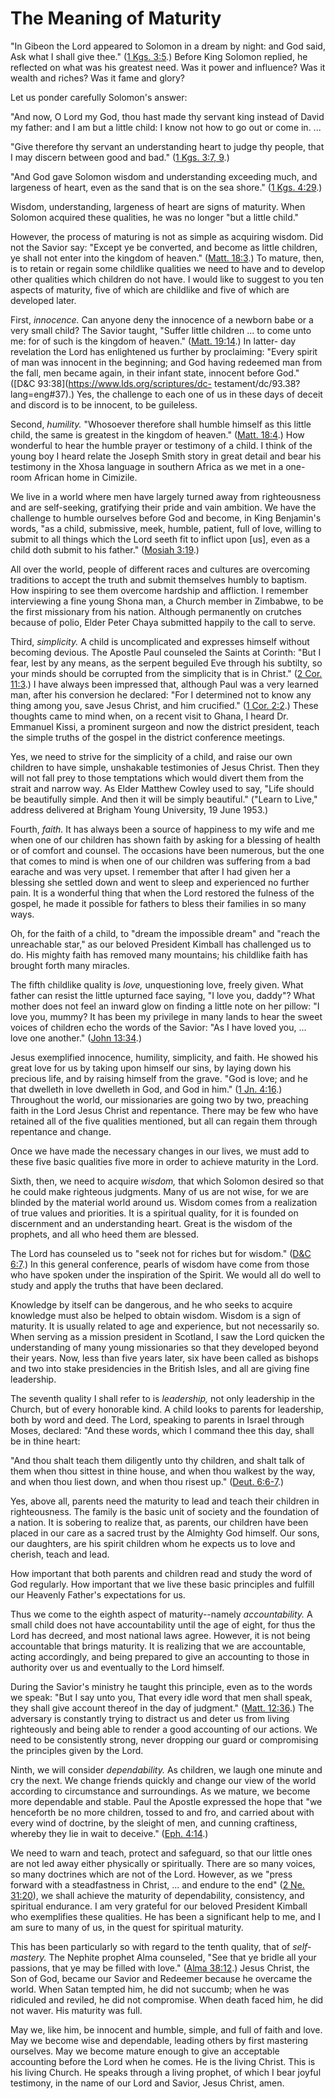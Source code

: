 # The Meaning of Maturity

"In Gibeon the Lord appeared to Solomon in a dream by night: and God said, Ask
what I shall give thee." ([1 Kgs.
3:5](https://www.lds.org/scriptures/ot/1-kgs/3.5?lang=eng#4).) Before King
Solomon replied, he reflected on what was his greatest need. Was it power and
influence? Was it wealth and riches? Was it fame and glory?

Let us ponder carefully Solomon's answer:

"And now, O Lord my God, thou hast made thy servant king instead of David my
father: and I am but a little child: I know not how to go out or come in. ...

"Give therefore thy servant an understanding heart to judge thy people, that I
may discern between good and bad." ([1 Kgs. 3:7,
9](https://www.lds.org/scriptures/ot/1-kgs/3.7%2C9?lang=eng#6).)

"And God gave Solomon wisdom and understanding exceeding much, and largeness
of heart, even as the sand that is on the sea shore." ([1 Kgs.
4:29](https://www.lds.org/scriptures/ot/1-kgs/4.29?lang=eng#28).)

Wisdom, understanding, largeness of heart are signs of maturity. When Solomon
acquired these qualities, he was no longer "but a little child."

However, the process of maturing is not as simple as acquiring wisdom. Did not
the Savior say: "Except ye be converted, and become as little children, ye
shall not enter into the kingdom of heaven." ([Matt.
18:3](https://www.lds.org/scriptures/nt/matt/18.3?lang=eng#2).) To mature,
then, is to retain or regain some childlike qualities we need to have and to
develop other qualities which children do not have. I would like to suggest to
you ten aspects of maturity, five of which are childlike and five of which are
developed later.

First, _innocence._ Can anyone deny the innocence of a newborn babe or a very
small child? The Savior taught, "Suffer little children ... to come unto me: for
of such is the kingdom of heaven." ([Matt.
19:14](https://www.lds.org/scriptures/nt/matt/19.14?lang=eng#13).) In latter-
day revelation the Lord has enlightened us further by proclaiming: "Every
spirit of man was innocent in the beginning; and God having redeemed man from
the fall, men became again, in their infant state, innocent before God."
([D&amp;C 93:38](https://www.lds.org/scriptures/dc-
testament/dc/93.38?lang=eng#37).) Yes, the challenge to each one of us in
these days of deceit and discord is to be innocent, to be guileless.

Second, _humility._ "Whosoever therefore shall humble himself as this little
child, the same is greatest in the kingdom of heaven." ([Matt.
18:4](https://www.lds.org/scriptures/nt/matt/18.4?lang=eng#3).) How wonderful
to hear the humble prayer or testimony of a child. I think of the young boy I
heard relate the Joseph Smith story in great detail and bear his testimony in
the Xhosa language in southern Africa as we met in a one-room African home in
Cimizile.

We live in a world where men have largely turned away from righteousness and
are self-seeking, gratifying their pride and vain ambition. We have the
challenge to humble ourselves before God and become, in King Benjamin's words,
"as a child, submissive, meek, humble, patient, full of love, willing to
submit to all things which the Lord seeth fit to inflict upon [us], even as a
child doth submit to his father." ([Mosiah
3:19](https://www.lds.org/scriptures/bofm/mosiah/3.19?lang=eng#18).)

All over the world, people of different races and cultures are overcoming
traditions to accept the truth and submit themselves humbly to baptism. How
inspiring to see them overcome hardship and affliction. I remember
interviewing a fine young Shona man, a Church member in Zimbabwe, to be the
first missionary from his nation. Although permanently on crutches because of
polio, Elder Peter Chaya submitted happily to the call to serve.

Third, _simplicity._ A child is uncomplicated and expresses himself without
becoming devious. The Apostle Paul counseled the Saints at Corinth: "But I
fear, lest by any means, as the serpent beguiled Eve through his subtilty, so
your minds should be corrupted from the simplicity that is in Christ." ([2
Cor. 11:3](https://www.lds.org/scriptures/nt/2-cor/11.3?lang=eng#2).) I have
always been impressed that, although Paul was a very learned man, after his
conversion he declared: "For I determined not to know any thing among you,
save Jesus Christ, and him crucified." ([1 Cor.
2:2](https://www.lds.org/scriptures/nt/1-cor/2.2?lang=eng#1).) These thoughts
came to mind when, on a recent visit to Ghana, I heard Dr. Emmanuel Kissi, a
prominent surgeon and now the district president, teach the simple truths of
the gospel in the district conference meetings.

Yes, we need to strive for the simplicity of a child, and raise our own
children to have simple, unshakable testimonies of Jesus Christ. Then they
will not fall prey to those temptations which would divert them from the
strait and narrow way. As Elder Matthew Cowley used to say, "Life should be
beautifully simple. And then it will be simply beautiful." ("Learn to Live,"
address delivered at Brigham Young University, 19 June 1953.)

Fourth, _faith._ It has always been a source of happiness to my wife and me
when one of our children has shown faith by asking for a blessing of health or
of comfort and counsel. The occasions have been numerous, but the one that
comes to mind is when one of our children was suffering from a bad earache and
was very upset. I remember that after I had given her a blessing she settled
down and went to sleep and experienced no further pain. It is a wonderful
thing that when the Lord restored the fulness of the gospel, he made it
possible for fathers to bless their families in so many ways.

Oh, for the faith of a child, to "dream the impossible dream" and "reach the
unreachable star," as our beloved President Kimball has challenged us to do.
His mighty faith has removed many mountains; his childlike faith has brought
forth many miracles.

The fifth childlike quality is _love,_ unquestioning love, freely given. What
father can resist the little upturned face saying, "I love you, daddy"? What
mother does not feel an inward glow on finding a little note on her pillow: "I
love you, mummy? It has been my privilege in many lands to hear the sweet
voices of children echo the words of the Savior: "As I have loved you, ... love
one another." ([John
13:34](https://www.lds.org/scriptures/nt/john/13.34?lang=eng#33).)

Jesus exemplified innocence, humility, simplicity, and faith. He showed his
great love for us by taking upon himself our sins, by laying down his precious
life, and by raising himself from the grave. "God is love; and he that
dwelleth in love dwelleth in God, and God in him." ([1 Jn.
4:16](https://www.lds.org/scriptures/nt/1-jn/4.16?lang=eng#15).) Throughout
the world, our missionaries are going two by two, preaching faith in the Lord
Jesus Christ and repentance. There may be few who have retained all of the
five qualities mentioned, but all can regain them through repentance and
change.

Once we have made the necessary changes in our lives, we must add to these
five basic qualities five more in order to achieve maturity in the Lord.

Sixth, then, we need to acquire _wisdom,_ that which Solomon desired so that
he could make righteous judgments. Many of us are not wise, for we are blinded
by the material world around us. Wisdom comes from a realization of true
values and priorities. It is a spiritual quality, for it is founded on
discernment and an understanding heart. Great is the wisdom of the prophets,
and all who heed them are blessed.

The Lord has counseled us to "seek not for riches but for wisdom." ([D&amp;C
6:7](https://www.lds.org/scriptures/dc-testament/dc/6.7?lang=eng#6).) In this
general conference, pearls of wisdom have come from those who have spoken
under the inspiration of the Spirit. We would all do well to study and apply
the truths that have been declared.

Knowledge by itself can be dangerous, and he who seeks to acquire knowledge
must also be helped to obtain wisdom. Wisdom is a sign of maturity. It is
usually related to age and experience, but not necessarily so. When serving as
a mission president in Scotland, I saw the Lord quicken the understanding of
many young missionaries so that they developed beyond their years. Now, less
than five years later, six have been called as bishops and two into stake
presidencies in the British Isles, and all are giving fine leadership.

The seventh quality I shall refer to is _leadership,_ not only leadership in
the Church, but of every honorable kind. A child looks to parents for
leadership, both by word and deed. The Lord, speaking to parents in Israel
through Moses, declared: "And these words, which I command thee this day,
shall be in thine heart:

"And thou shalt teach them diligently unto thy children, and shalt talk of
them when thou sittest in thine house, and when thou walkest by the way, and
when thou liest down, and when thou risest up." ([Deut.
6:6-7](https://www.lds.org/scriptures/ot/deut/6.6-7?lang=eng#5).)

Yes, above all, parents need the maturity to lead and teach their children in
righteousness. The family is the basic unit of society and the foundation of a
nation. It is sobering to realize that, as parents, our children have been
placed in our care as a sacred trust by the Almighty God himself. Our sons,
our daughters, are his spirit children whom he expects us to love and cherish,
teach and lead.

How important that both parents and children read and study the word of God
regularly. How important that we live these basic principles and fulfill our
Heavenly Father's expectations for us.

Thus we come to the eighth aspect of maturity--namely _accountability._ A
small child does not have accountability until the age of eight, for thus the
Lord has decreed, and most national laws agree. However, it is not being
accountable that brings maturity. It is realizing that we are accountable,
acting accordingly, and being prepared to give an accounting to those in
authority over us and eventually to the Lord himself.

During the Savior's ministry he taught this principle, even as to the words we
speak: "But I say unto you, That every idle word that men shall speak, they
shall give account thereof in the day of judgment." ([Matt.
12:36](https://www.lds.org/scriptures/nt/matt/12.36?lang=eng#35).) The
adversary is constantly trying to distract us and deter us from living
righteously and being able to render a good accounting of our actions. We need
to be consistently strong, never dropping our guard or compromising the
principles given by the Lord.

Ninth, we will consider _dependability._ As children, we laugh one minute and
cry the next. We change friends quickly and change our view of the world
according to circumstance and surroundings. As we mature, we become more
dependable and stable. Paul the Apostle expressed the hope that "we henceforth
be no more children, tossed to and fro, and carried about with every wind of
doctrine, by the sleight of men, and cunning craftiness, whereby they lie in
wait to deceive." ([Eph.
4:14](https://www.lds.org/scriptures/nt/eph/4.14?lang=eng#13).)

We need to warn and teach, protect and safeguard, so that our little ones are
not led away either physically or spiritually. There are so many voices, so
many doctrines which are not of the Lord. However, as we "press forward with a
steadfastness in Christ, ... and endure to the end" ([2 Ne.
31:20](https://www.lds.org/scriptures/bofm/2-ne/31.20?lang=eng#19)), we shall
achieve the maturity of dependability, consistency, and spiritual endurance. I
am very grateful for our beloved President Kimball who exemplifies these
qualities. He has been a significant help to me, and I am sure to many of us,
in the quest for spiritual maturity.

This has been particularly so with regard to the tenth quality, that of _self-
mastery._ The Nephite prophet Alma counseled, "See that ye bridle all your
passions, that ye may be filled with love." ([Alma
38:12](https://www.lds.org/scriptures/bofm/alma/38.12?lang=eng#11).) Jesus
Christ, the Son of God, became our Savior and Redeemer because he overcame the
world. When Satan tempted him, he did not succumb; when he was ridiculed and
reviled, he did not compromise. When death faced him, he did not waver. His
maturity was full.

May we, like him, be innocent and humble, simple, and full of faith and love.
May we become wise and dependable, leading others by first mastering
ourselves. May we become mature enough to give an acceptable accounting before
the Lord when he comes. He is the living Christ. This is his living Church. He
speaks through a living prophet, of which I bear joyful testimony, in the name
of our Lord and Savior, Jesus Christ, amen.

